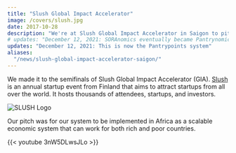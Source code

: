 ```yaml
---
title: "Slush Global Impact Accelerator"
image: /covers/slush.jpg
date: 2017-10-28
description: "We're at Slush Global Impact Accelerator in Saigon to pitch our economic system"
# updates: "December 12, 2021: SORAnomics eventually became Pantrynomics as a result of the community pantry phenomenon in 2020"
updates: "December 12, 2021: This is now the Pantrypoints system"
aliases:
  "/news/slush-global-impact-accelerator-saigon/"
---
```


We made it to the semifinals of Slush Global Impact Accelerator (GIA). [Slush](http://www.slush.org) is an annual startup event from Finland that aims to attract startups from all over the world. It hosts thousands of attendees, startups, and investors.

![SLUSH Logo](https://sorasystem.sirv.com/logos/slush.png)

Our pitch was for our system to be implemented in Africa as a scalable economic system that can work for both rich and poor countries. 
 
{{< youtube 3nW5DLwsJLo >}}
